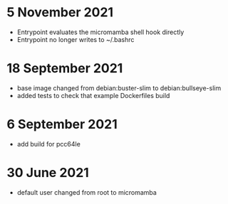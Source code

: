 5 November 2021
========================

- Entrypoint evaluates the micromamba shell hook directly
- Entrypoint no longer writes to ~/.bashrc


18 September 2021
========================

- base image changed from debian:buster-slim to debian:bullseye-slim
- added tests to check that example Dockerfiles build


6 September 2021
========================

- add build for pcc64le


30 June 2021
========================

- default user changed from root to micromamba
